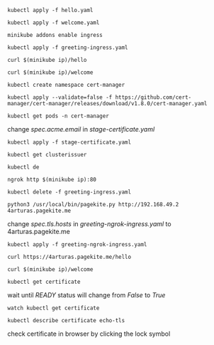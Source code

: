 ````
kubectl apply -f hello.yaml
```` 

````
kubectl apply -f welcome.yaml
````

````
minikube addons enable ingress
````

````
kubectl apply -f greeting-ingress.yaml
````

````
curl $(minikube ip)/hello
````

````
curl $(minikube ip)/welcome
````

````
kubectl create namespace cert-manager 
````

````
kubectl apply --validate=false -f https://github.com/cert-manager/cert-manager/releases/download/v1.8.0/cert-manager.yaml 
````

````
kubectl get pods -n cert-manager
````

change *spec.acme.email* in *stage-certificate.yaml*

````
kubectl apply -f stage-certificate.yaml
````

````
kubectl get clusterissuer
````

````
kubectl de
````

````
ngrok http $(minikube ip):80
````

````
kubectl delete -f greeting-ingress.yaml 
````

````
python3 /usr/local/bin/pagekite.py http://192.168.49.2 4arturas.pagekite.me
````

change *spec.tls.hosts* in *greeting-ngrok-ingress.yaml* to 4arturas.pagekite.me

````
kubectl apply -f greeting-ngrok-ingress.yaml
````

````
curl https://4arturas.pagekite.me/hello
````

````
curl $(minikube ip)/welcome
````

````
kubectl get certificate
````

wait until *READY* status will change from *False* to *True*

````
watch kubectl get certificate
````

````
kubectl describe certificate echo-tls
````

check certificate in browser by clicking the lock symbol



